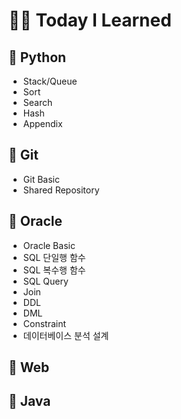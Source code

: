 # 👶🏻 Today I Learned



## 📘 Python

* Stack/Queue
* Sort
* Search
* Hash
* Appendix



## 📗 Git

* Git Basic
* Shared Repository



## 📙 Oracle

* Oracle Basic
* SQL 단일행 함수
* SQL 복수행 함수
* SQL Query
* Join
* DDL
* DML
* Constraint
* 데이터베이스 분석 설계



## 📕 Web





## 📒 Java






